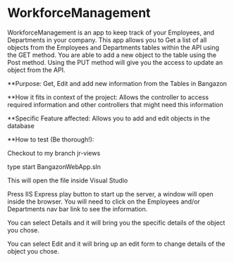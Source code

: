 # WorkforceManagement

WorkforceManagement is an app to keep track of your Employees, and Departments in your company. This app allows you to Get a list of all objects from the Employees and Departments tables within the API using the GET method. You are able to add a new object to the table using the Post method. Using the PUT method will give you the access to update an object from the API. 

**Purpose: Get, Edit and add new information from the Tables in Bangazon

**How it fits in context of the project: Allows the controller to access required information and other controllers that might need this information

**Specific Feature affected: Allows you to add and edit objects in the database

**How to test (Be thorough!):

Checkout to my branch jr-views

type start BangazonWebApp.sln

This will open the file inside Visual Studio 

Press IIS Express play button to start up the server, a window will open inside the browser. You will need to click on the Employees and/or Departments nav bar link to see the information.

You can select Details and it will bring you the specific details of the object you chose.

You can select Edit and it will bring up an edit form to change details of the object you chose.


